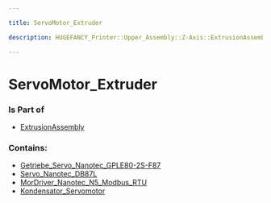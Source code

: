 ```yaml
---

title: ServoMotor_Extruder

description: HUGEFANCY_Printer::Upper_Assembly::Z-Axis::ExtrusionAssembly::ServoMotor_Extruder

---
```

# ServoMotor_Extruder
<script>
    var geoarray = '{"Getriebe_Servo_Nanotec_GPLE80-2S-F87": {"Getriebe_Servo_Nanotec_210-217_065-001": {}, "Getriebe_Servo_Nanotec_PLE80_2_14_38_73_98P4_B5_M6": {}}, "Servo_Nanotec_DB87L": {}, "MorDriver_Nanotec_N5_Modbus_RTU": {}, "Kondensator_Servomotor": {}}';
</script>
<script>
    var basepath = '/assets/HUGEFANCY_Printer/Upper_Assembly/Z-Axis/ExtrusionAssembly/ServoMotor_Extruder/';
</script>
<link rel="stylesheet" href="/css/container.css">

<div id="container"></div>

<!-- these are the required scripts for the three.js scene -->
<script src="/lib/three.min.js"></script>
<script src="/lib/OrbitControls.js"></script>
<script src="/lib/RectAreaLightUniformsLib.js"></script>
<!-- this is your app's lib file -->
<script src="/lib/triceratops_app.js"></script>
### Is Part of
- [ExtrusionAssembly](../ExtrusionAssembly)  

### Contains:
- [Getriebe_Servo_Nanotec_GPLE80-2S-F87](./ServoMotor_Extruder/Getriebe_Servo_Nanotec_GPLE80-2S-F87)  
- [Servo_Nanotec_DB87L](./ServoMotor_Extruder/Servo_Nanotec_DB87L)  
- [MorDriver_Nanotec_N5_Modbus_RTU](./ServoMotor_Extruder/MorDriver_Nanotec_N5_Modbus_RTU)  
- [Kondensator_Servomotor](./ServoMotor_Extruder/Kondensator_Servomotor)

